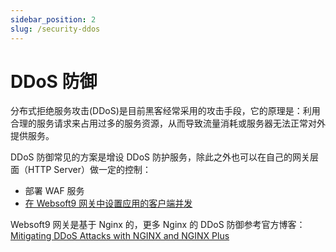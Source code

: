 ```yaml
---
sidebar_position: 2
slug: /security-ddos
---
```


# DDoS 防御

分布式拒绝服务攻击(DDoS)是目前黑客经常采用的攻击手段，它的原理是：利用合理的服务请求来占用过多的服务资源，从而导致流量消耗或服务器无法正常对外提供服务。  

DDoS 防御常见的方案是增设 DDoS 防护服务，除此之外也可以在自己的网关层面（HTTP Server）做一定的控制：  

- 部署 WAF 服务
- [在 Websoft9 网关中设置应用的客户端并发](./domain-auth#conns)

Websoft9 网关是基于 Nginx 的，更多 Nginx 的 DDoS 防御参考官方博客：[Mitigating DDoS Attacks with NGINX and NGINX Plus](https://www.nginx.com/blog/mitigating-ddos-attacks-with-nginx-and-nginx-plus)



